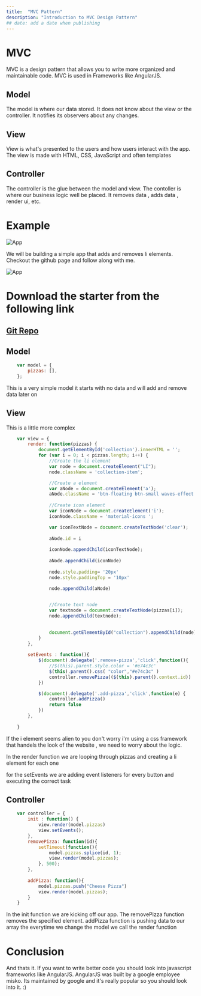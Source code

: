 ```yaml
---
title:  "MVC Pattern"
description: "Introduction to MVC Design Pattern"
## date: add a date when publishing
---
```


# MVC

MVC is a design pattern that allows you to write more organized and  maintainable code. MVC is used in Frameworks like AngularJS.

## Model 

The model is where our data stored. It does not know about the view or the controller. It notifies its observers about any changes.

## View

View is what's presented to the users and how users interact with the app. The view is made with HTML, CSS, JavaScript and often templates

## Controller

The controller is the glue between the model and view. The contoller is where our business logic well be placed. It removes data , adds data , render ui, etc.

# Example 

![App](../../assets/images/screen2.png "Sample App")

We will be building a simple app that adds and removes li elements. Checkout the github page and follow along with me.

![App](../../assets/images/screen1.png "Sample App")


# Download the starter from the following link

## [Git Repo](https://github.com/abdi0987/MVC_Example)


## Model 

```javascript
    var model = {
        pizzas: [],
    };
```

This is a very simple model it starts with no data and will add and remove data later on

## View

This is a little more complex

```javascript
    var view = {
        render: function(pizzas) {
            document.getElementById('collection').innerHTML = '';
            for (var i = 0; i < pizzas.length; i++) {
                //Create the li element
                var node = document.createElement("LI");
                node.className = 'collection-item';

                //Create a element
                var aNode = document.createElement('a');
                aNode.className = 'btn-floating btn-small waves-effect waves-light red right remove-pizza'
                
                //Create icon element
                var iconNode = document.createElement('i');
                iconNode.className = 'material-icons ';

                var iconTextNode = document.createTextNode('clear');
                
                aNode.id = i
                
                iconNode.appendChild(iconTextNode);
                
                aNode.appendChild(iconNode)
                
                node.style.padding= '20px'
                node.style.paddingTop = '10px'

                node.appendChild(aNode)
                

                //Create text node
                var textnode = document.createTextNode(pizzas[i]);
                node.appendChild(textnode);
                

                document.getElementById("collection").appendChild(node);
            }
        },
        
        setEvents : function(){
            $(document).delegate('.remove-pizza','click',function(){
                //$(this).parent.style.color = '#e74c3c'
                $(this).parent().css( "color","#e74c3c" )
                controller.removePizza(($(this).parent().context.id))
            })

            $(document).delegate('.add-pizza','click',function(e) {
                controller.addPizza()
                return false
            })
        },
    
    }
```
If the i element seems alien to you don't worry i'm using a css framework that handels the look of the website , we need to worry about the logic.


In the render function we are looping through pizzas and creating a li element for each one 

for the setEvents we are adding event listeners for every button and executing the correct task

## Controller

```javascript
    var controller = {
        init : function() {
            view.render(model.pizzas)
            view.setEvents();
        },
        removePizza: function(id){
            setTimeout(function(){
                model.pizzas.splice(id, 1);
                view.render(model.pizzas);
            }, 500);
        },
        
        addPizza: function(){
            model.pizzas.push("Cheese Pizza")
            view.render(model.pizzas);
        }
    }

```
In the init function we are kicking  off our app. The removePizza function removes the specified element. addPizza function is pushing data to our array the everytime we change the model we call the render function

# Conclusion 

And thats it. If you want to write better code you should look into javascript frameworks like AngularJS. AngularJS was built by a google employee misko. Its maintained by google and it's really popular so you should look into it. :)